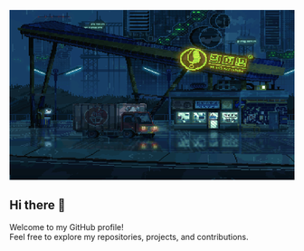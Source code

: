 <p align="center">
  <img src="./gasstation.gif" alt="Cool animation" width="100%" height="300px"/>
</p>

## Hi there 👋

Welcome to my GitHub profile!  
Feel free to explore my repositories, projects, and contributions.
